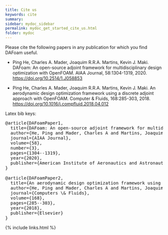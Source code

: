 ```yaml
---
title: Cite us
keywords: cite
summary: 
sidebar: mydoc_sidebar
permalink: mydoc_get_started_cite_us.html
folder: mydoc
---
```


Please cite the following papers in any publication for which you find DAFoam useful.

- Ping He, Charles A. Mader, Joaquim R.R.A. Martins, Kevin J. Maki. DAFoam: An open-source adjoint framework for multidisciplinary design optimization with OpenFOAM. AIAA Journal, 58:1304-1319, 2020. https://doi.org/10.2514/1.J058853

- Ping He, Charles A. Mader, Joaquim R.R.A. Martins, Kevin J. Maki. An aerodynamic design optimization framework using a discrete adjoint approach with OpenFOAM. Computer & Fluids, 168:285-303, 2018. https://doi.org/10.1016/j.compfluid.2018.04.012

Latex bib keys:

<pre>
@article{DAFoamPaper1,
  title={DAFoam: An open-source adjoint framework for multidisciplinary design optimization with OpenFOAM},
  author={He, Ping and Mader, Charles A and Martins, Joaquim RRA and Maki, Kevin J},
  journal={AIAA Journal},
  volume={58},
  number={3},
  pages={1304--1319},
  year={2020},
  publisher={American Institute of Aeronautics and Astronautics}
}

@article{DAFoamPaper2,
  title={An aerodynamic design optimization framework using a discrete adjoint approach with OpenFOAM},
  author={He, Ping and Mader, Charles A and Martins, Joaquim RRA and Maki, Kevin J},
  journal={Computers \& Fluids},
  volume={168},
  pages={285--303},
  year={2018},
  publisher={Elsevier}
}
</pre>


{% include links.html %}
